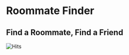 # Roommate Finder
## Find a Roommate, Find a Friend

![Hits](https://hitcounter.pythonanywhere.com/nocount/tag.svg?url=https%3A%2F%2Fpairup-roommate-finder.github.io)
